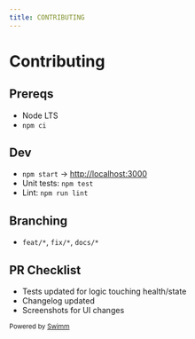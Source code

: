 ```yaml
---
title: CONTRIBUTING
---
```

# Contributing

## Prereqs

- Node LTS
- `npm ci`

## Dev

- `npm start` → <http://localhost:3000>
- Unit tests: `npm test`
- Lint: `npm run lint`

## Branching

- `feat/*`, `fix/*`, `docs/*`

## PR Checklist

- Tests updated for logic touching health/state
- Changelog updated
- Screenshots for UI changes

<SwmMeta version="3.0.0"><sup>Powered by [Swimm](https://app.swimm.io/)</sup></SwmMeta>
